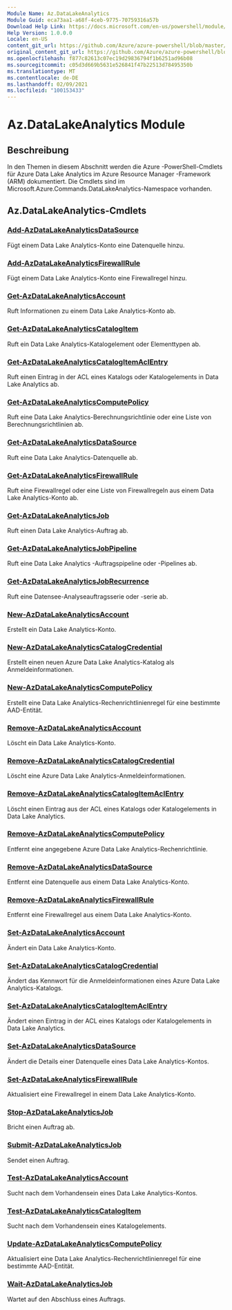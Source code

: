 ```yaml
---
Module Name: Az.DataLakeAnalytics
Module Guid: eca73aa1-a68f-4ceb-9775-70759316a57b
Download Help Link: https://docs.microsoft.com/en-us/powershell/module/az.datalakeanalytics
Help Version: 1.0.0.0
Locale: en-US
content_git_url: https://github.com/Azure/azure-powershell/blob/master/src/DataLakeAnalytics/DataLakeAnalytics/help/Az.DataLakeAnalytics.md
original_content_git_url: https://github.com/Azure/azure-powershell/blob/master/src/DataLakeAnalytics/DataLakeAnalytics/help/Az.DataLakeAnalytics.md
ms.openlocfilehash: f877c82613c07ec19d29836794f1b6251ad96b08
ms.sourcegitcommit: c05d3d669b5631e526841f47b22513d78495350b
ms.translationtype: MT
ms.contentlocale: de-DE
ms.lasthandoff: 02/09/2021
ms.locfileid: "100153433"
---
```

# Az.DataLakeAnalytics Module
## Beschreibung
In den Themen in diesem Abschnitt werden die Azure -PowerShell-Cmdlets für Azure Data Lake Analytics im Azure Resource Manager -Framework (ARM) dokumentiert. Die Cmdlets sind im Microsoft.Azure.Commands.DataLakeAnalytics-Namespace vorhanden.

## Az.DataLakeAnalytics-Cmdlets
### [Add-AzDataLakeAnalyticsDataSource](Add-AzDataLakeAnalyticsDataSource.md)
Fügt einem Data Lake Analytics-Konto eine Datenquelle hinzu.

### [Add-AzDataLakeAnalyticsFirewallRule](Add-AzDataLakeAnalyticsFirewallRule.md)
Fügt einem Data Lake Analytics-Konto eine Firewallregel hinzu.

### [Get-AzDataLakeAnalyticsAccount](Get-AzDataLakeAnalyticsAccount.md)
Ruft Informationen zu einem Data Lake Analytics-Konto ab.

### [Get-AzDataLakeAnalyticsCatalogItem](Get-AzDataLakeAnalyticsCatalogItem.md)
Ruft ein Data Lake Analytics-Katalogelement oder Elementtypen ab.

### [Get-AzDataLakeAnalyticsCatalogItemAclEntry](Get-AzDataLakeAnalyticsCatalogItemAclEntry.md)
Ruft einen Eintrag in der ACL eines Katalogs oder Katalogelements in Data Lake Analytics ab.

### [Get-AzDataLakeAnalyticsComputePolicy](Get-AzDataLakeAnalyticsComputePolicy.md)
Ruft eine Data Lake Analytics-Berechnungsrichtlinie oder eine Liste von Berechnungsrichtlinien ab.

### [Get-AzDataLakeAnalyticsDataSource](Get-AzDataLakeAnalyticsDataSource.md)
Ruft eine Data Lake Analytics-Datenquelle ab.

### [Get-AzDataLakeAnalyticsFirewallRule](Get-AzDataLakeAnalyticsFirewallRule.md)
Ruft eine Firewallregel oder eine Liste von Firewallregeln aus einem Data Lake Analytics-Konto ab.

### [Get-AzDataLakeAnalyticsJob](Get-AzDataLakeAnalyticsJob.md)
Ruft einen Data Lake Analytics-Auftrag ab.

### [Get-AzDataLakeAnalyticsJobPipeline](Get-AzDataLakeAnalyticsJobPipeline.md)
Ruft eine Data Lake Analytics -Auftragspipeline oder -Pipelines ab.

### [Get-AzDataLakeAnalyticsJobRecurrence](Get-AzDataLakeAnalyticsJobRecurrence.md)
Ruft eine Datensee-Analyseauftragsserie oder -serie ab.

### [New-AzDataLakeAnalyticsAccount](New-AzDataLakeAnalyticsAccount.md)
Erstellt ein Data Lake Analytics-Konto.

### [New-AzDataLakeAnalyticsCatalogCredential](New-AzDataLakeAnalyticsCatalogCredential.md)
Erstellt einen neuen Azure Data Lake Analytics-Katalog als Anmeldeinformationen.

### [New-AzDataLakeAnalyticsComputePolicy](New-AzDataLakeAnalyticsComputePolicy.md)
Erstellt eine Data Lake Analytics-Rechenrichtlinienregel für eine bestimmte AAD-Entität.

### [Remove-AzDataLakeAnalyticsAccount](Remove-AzDataLakeAnalyticsAccount.md)
Löscht ein Data Lake Analytics-Konto.

### [Remove-AzDataLakeAnalyticsCatalogCredential](Remove-AzDataLakeAnalyticsCatalogCredential.md)
Löscht eine Azure Data Lake Analytics-Anmeldeinformationen.

### [Remove-AzDataLakeAnalyticsCatalogItemAclEntry](Remove-AzDataLakeAnalyticsCatalogItemAclEntry.md)
Löscht einen Eintrag aus der ACL eines Katalogs oder Katalogelements in Data Lake Analytics.

### [Remove-AzDataLakeAnalyticsComputePolicy](Remove-AzDataLakeAnalyticsComputePolicy.md)
Entfernt eine angegebene Azure Data Lake Analytics-Rechenrichtlinie.

### [Remove-AzDataLakeAnalyticsDataSource](Remove-AzDataLakeAnalyticsDataSource.md)
Entfernt eine Datenquelle aus einem Data Lake Analytics-Konto.

### [Remove-AzDataLakeAnalyticsFirewallRule](Remove-AzDataLakeAnalyticsFirewallRule.md)
Entfernt eine Firewallregel aus einem Data Lake Analytics-Konto.

### [Set-AzDataLakeAnalyticsAccount](Set-AzDataLakeAnalyticsAccount.md)
Ändert ein Data Lake Analytics-Konto.

### [Set-AzDataLakeAnalyticsCatalogCredential](Set-AzDataLakeAnalyticsCatalogCredential.md)
Ändert das Kennwort für die Anmeldeinformationen eines Azure Data Lake Analytics-Katalogs.

### [Set-AzDataLakeAnalyticsCatalogItemAclEntry](Set-AzDataLakeAnalyticsCatalogItemAclEntry.md)
Ändert einen Eintrag in der ACL eines Katalogs oder Katalogelements in Data Lake Analytics.

### [Set-AzDataLakeAnalyticsDataSource](Set-AzDataLakeAnalyticsDataSource.md)
Ändert die Details einer Datenquelle eines Data Lake Analytics-Kontos.

### [Set-AzDataLakeAnalyticsFirewallRule](Set-AzDataLakeAnalyticsFirewallRule.md)
Aktualisiert eine Firewallregel in einem Data Lake Analytics-Konto.

### [Stop-AzDataLakeAnalyticsJob](Stop-AzDataLakeAnalyticsJob.md)
Bricht einen Auftrag ab.

### [Submit-AzDataLakeAnalyticsJob](Submit-AzDataLakeAnalyticsJob.md)
Sendet einen Auftrag.

### [Test-AzDataLakeAnalyticsAccount](Test-AzDataLakeAnalyticsAccount.md)
Sucht nach dem Vorhandensein eines Data Lake Analytics-Kontos.

### [Test-AzDataLakeAnalyticsCatalogItem](Test-AzDataLakeAnalyticsCatalogItem.md)
Sucht nach dem Vorhandensein eines Katalogelements.

### [Update-AzDataLakeAnalyticsComputePolicy](Update-AzDataLakeAnalyticsComputePolicy.md)
Aktualisiert eine Data Lake Analytics-Rechenrichtlinienregel für eine bestimmte AAD-Entität.

### [Wait-AzDataLakeAnalyticsJob](Wait-AzDataLakeAnalyticsJob.md)
Wartet auf den Abschluss eines Auftrags.

